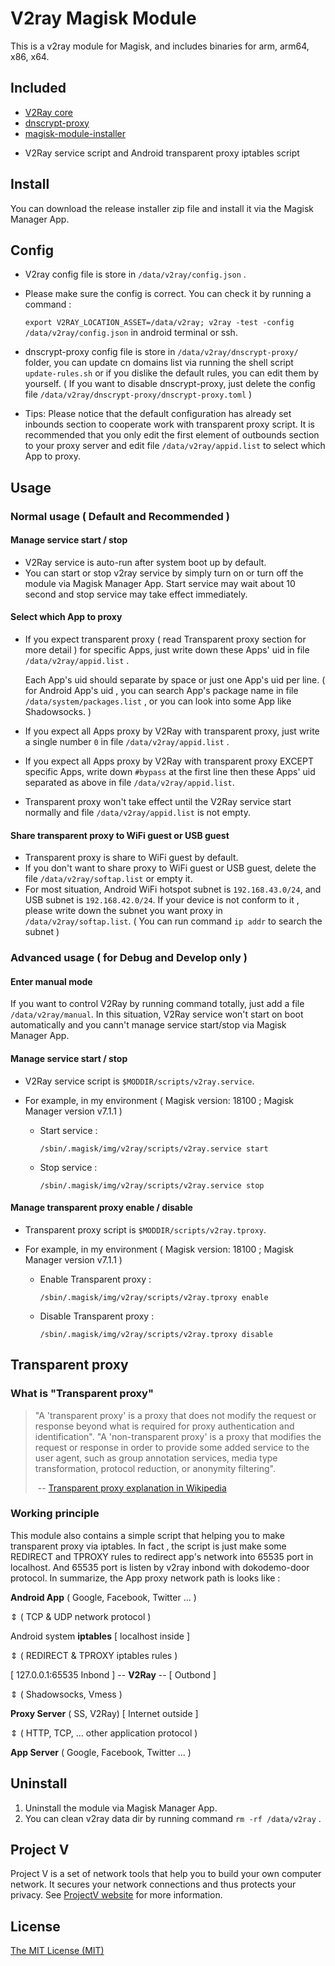 # V2ray Magisk Module

This is a v2ray module for Magisk, and includes binaries for arm, arm64, x86, x64.



## Included

* [V2Ray core](<https://github.com/v2fly/v2ray-core>)
* [dnscrypt-proxy](<https://github.com/DNSCrypt/dnscrypt-proxy>)
* [magisk-module-installer](https://github.com/topjohnwu/magisk-module-installer)

- V2Ray service script and Android transparent proxy iptables script



## Install

You can download the release installer zip file and install it via the Magisk Manager App.



## Config

- V2ray config file is store in `/data/v2ray/config.json` .

- Please make sure the config is correct. You can check it by running a command :

   `export V2RAY_LOCATION_ASSET=/data/v2ray; v2ray -test -config /data/v2ray/config.json`  in android terminal or ssh.

- dnscrypt-proxy config file is store in `/data/v2ray/dnscrypt-proxy/` folder, you can update cn domains list via running the shell script `update-rules.sh` or if you dislike the default rules, you can edit them by yourself. ( If you want to disable dnscrypt-proxy, just delete the config file `/data/v2ray/dnscrypt-proxy/dnscrypt-proxy.toml` )

- Tips: Please notice that the default configuration has already set inbounds section to cooperate work with transparent proxy script. It is recommended that you only edit the first element of outbounds section to your proxy server and edit file `/data/v2ray/appid.list` to select which App to proxy.



## Usage

### Normal usage ( Default and Recommended )

#### Manage service start / stop

- V2Ray service is auto-run after system boot up by default.
- You can start or stop v2ray service by simply turn on or turn off the module via Magisk Manager App. Start service may wait about 10 second and stop service may take effect immediately.



#### Select which App to proxy

- If you expect transparent proxy ( read Transparent proxy section for more detail ) for specific Apps, just write down these Apps' uid in file `/data/v2ray/appid.list` . 

  Each App's uid should separate by space or just one App's uid per line. ( for Android App's uid , you can search App's package name in file `/data/system/packages.list` , or you can look into some App like Shadowsocks. )

- If you expect all Apps proxy by V2Ray with transparent proxy, just write a single number `0` in file `/data/v2ray/appid.list` .

- If you expect all Apps proxy by V2Ray with transparent proxy EXCEPT specific Apps, write down `#bypass` at the first line then these Apps' uid separated as above in file `/data/v2ray/appid.list`. 

- Transparent proxy won't take effect until the V2Ray service start normally and file `/data/v2ray/appid.list` is not empty.



#### Share transparent proxy to WiFi guest or USB guest

- Transparent proxy is share to WiFi guest by default.
- If you don't want to share proxy to WiFi guest or USB guest, delete the file `/data/v2ray/softap.list` or empty it.
- For most situation, Android WiFi hotspot subnet is `192.168.43.0/24`, and USB subnet is `192.168.42.0/24`. If your device is not conform to it , please write down the subnet you want proxy in `/data/v2ray/softap.list`. ( You can run command `ip addr` to search the subnet )



### Advanced usage ( for Debug and Develop only )

#### Enter manual mode

If you want to control V2Ray by running command totally, just add a file `/data/v2ray/manual`.  In this situation, V2Ray service won't start on boot automatically and you cann't manage service start/stop via Magisk Manager App. 



#### Manage service start / stop

- V2Ray service script is `$MODDIR/scripts/v2ray.service`.

- For example, in my environment ( Magisk version: 18100 ; Magisk Manager version v7.1.1 )

  - Start service : 

    `/sbin/.magisk/img/v2ray/scripts/v2ray.service start`

  - Stop service :

    `/sbin/.magisk/img/v2ray/scripts/v2ray.service stop`



#### Manage transparent proxy enable / disable

- Transparent proxy script is `$MODDIR/scripts/v2ray.tproxy`.

- For example, in my environment ( Magisk version: 18100 ; Magisk Manager version v7.1.1 )

  - Enable Transparent proxy : 

    `/sbin/.magisk/img/v2ray/scripts/v2ray.tproxy enable`

  - Disable Transparent proxy :

    `/sbin/.magisk/img/v2ray/scripts/v2ray.tproxy disable`



## Transparent proxy

### What is "Transparent proxy"

> "A 'transparent proxy' is a proxy that does not modify the request or response beyond what is required for proxy authentication and identification". "A 'non-transparent proxy' is a proxy that modifies the request or response in order to provide some added service to the user agent, such as group annotation services, media type transformation, protocol reduction, or anonymity filtering".
>
> ​                                -- [Transparent proxy explanation in Wikipedia](https://en.wikipedia.org/wiki/Proxy_server#Transparent_proxy)



### Working principle

This module also contains a simple script that helping you to make transparent proxy via iptables. In fact , the script is just make some REDIRECT and TPROXY rules to redirect app's network into 65535 port in localhost. And 65535 port is listen by v2ray inbond with dokodemo-door protocol. In summarize, the App proxy network path is looks like :



**Android App** ( Google, Facebook, Twitter ... )

  &vArr;  ( TCP & UDP network protocol )

Android system **iptables**      [ localhost inside ]

  &vArr;  ( REDIRECT & TPROXY iptables rules )

[ 127.0.0.1:65535 Inbond ] -- **V2Ray** -- [ Outbond ]

  &vArr;  ( Shadowsocks, Vmess )

**Proxy Server** ( SS, V2Ray)   [ Internet outside ]             

  &vArr; ( HTTP, TCP, ... other application protocol ) 

**App Server** ( Google, Facebook, Twitter ... )



## Uninstall

1. Uninstall the module via Magisk Manager App.
2. You can clean v2ray data dir by running command `rm -rf /data/v2ray` .



## Project V

Project V is a set of network tools that help you to build your own computer network. It secures your network connections and thus protects your privacy. See [ProjectV website](https://www.v2fly.org/) for more information.



## License

[The MIT License (MIT)](https://raw.githubusercontent.com/v2fly/v2ray-core/master/LICENSE)
